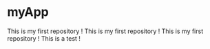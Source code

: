 # myApp
This is my first repository !
This is my first repository !
This is my first repository !
This is a test !

